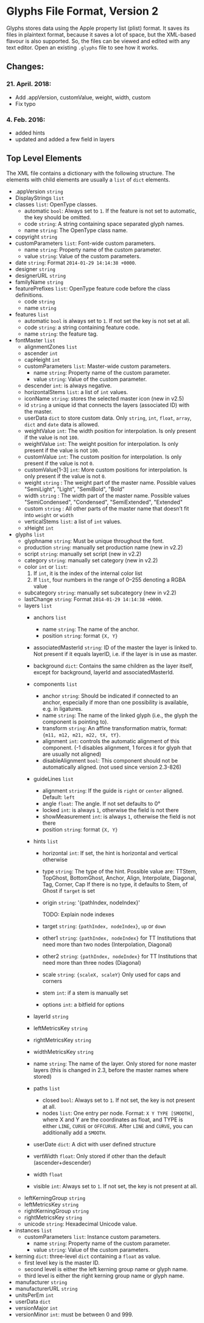 # Glyphs File Format, Version 2
Glyphs stores data using the Apple property list (plist) format. It saves its files in plaintext format, because it saves a lot of space, but the XML-based flavour is also supported. So, the files can be viewed and edited with any text editor. Open an existing `.glyphs` file to see how it works.

## Changes:
### 21. April. 2018:
- Add .appVersion, customValue, weight, width, custom
- Fix typo

### 4. Feb. 2016:
- added hints
- updated and added a few field in layers

## Top Level Elements
The XML file contains a dictionary with the following structure. The elements with child elements are usually a `list` of `dict` elements.

* .appVersion `string`
* DisplayStrings `list`
* classes `list`: OpenType classes.
    * automatic `bool`: Always set to `1`. If the feature is not set to automatic, the key should be omitted.
    * code `string`: A string containing space separated glyph names.
    * name `string`: The OpenType class name.
* copyright `string`
* customParameters `list`: Font-wide custom parameters.
    * name `string`: Property name of the custom parameter.
    * value `string`: Value of the custom parameters.
* date `string`: Format `2014-01-29 14:14:38 +0000`.
* designer `string`
* designerURL `string`
* familyName `string`
* featurePrefixes `list`: OpenType feature code before the class definitions.
    * code `string`
    * name `string`
* features `list`
    * automatic `bool` is always set to `1`. If not set the key is not set at all.
    * code `string`: a string containing feature code.
    * name `string`: the feature tag.
* fontMaster `list`
    * alignmentZones `list`
    * ascender `int`
    * capHeight `int`
    * customParameters `list`: Master-wide custom parameters.
        * name `string`: Property name of the custom parameter.
        * value `string`: Value of the custom parameter.
    * descender `int`: is always negative.
    * horizontalStems `list`: a list of `int` values.
    * iconName `string`: stores the selected master icon (new in v2.5)
    * id `string` a unique id that connects the layers (associated ID) with the master.
    * userData `dict` to store custom data. Only `string`, `int`, `float`, `array`, `dict` and `date` data is allowed.
    * weightValue `int`: The width position for interpolation. Is only present if the value is not `100`.
    * weightValue `int`: The weight position for interpolation. Is only present if the value is not `100`.
    * customValue `int`: The custom position for interpolation. Is only present if the value is not `0`.
    * customValue[1-3] `int`: More custom positions for interpolation. Is only present if the value is not `0`.
    * weight `string` : The weight part of the master name. Possible values "SemiLight", "Light", "SemiBold", "Bold"
    * width `string` : The width part of the master name. Possible values "SemiCondensed", "Condensed", "SemiExtended", "Extended"
    * custom `string` : All other parts of the master name that doesn’t fit into `weight` or `width`
    * verticalStems `list`: a list of `int` values.
    * xHeight `int`
* glyphs `list`
    * glyphname `string`: Must be unique throughout the font.
    * production `string`: manually set production name (new in v2.2)
    * script `string`: manually set script (new in v2.2)
    * category `string`: manually set category (new in v2.2)
    * color `int` or `list`: 
        1. If `int`, it is the index of the internal color list
        2. If `list`, four numbers in the range of 0–255 denoting a RGBA value
    * subcategory `string`: manually set subcategory (new in v2.2)
    * lastChange `string`: Format `2014-01-29 14:14:38 +0000`.
    * layers `list`
        * anchors `list`
            * name `string`: The name of the anchor.
            * position `string`: format `{X, Y}`
        * associatedMasterId `string`: ID of the master the layer is linked to. Not present if it equals layerID, i.e. if the layer is in use as master.
        * background `dict`: Contains the same children as the layer itself, except for background, layerId and associatedMasterId.
        * components `list`
            * anchor `string`: Should be indicated if connected to an anchor, especially if more than one possibility is available, e.g. in ligatures.
            * name `string`: The name of the linked glyph (i.e., the glyph the component is pointing to).
            * transform `string`: An affine transformation matrix, format: `{m11, m12, m21, m22, tX, tY}`.
            * alignment `int`: controls the automatic alignment of this component. (-1 disables alignment, 1 forces it for glyph that are usually not aligned)
            * disableAlignment `bool`: This component should not be automatically aligned. (not used since version 2.3-826)
            
        * guideLines `list`
            * alignment `string`: If the guide is `right` or `center` aligned. Default: `left`
            * angle `float`: The angle. If not set defaults to 0°
            * locked `int`: is always `1`, otherwise the field is not there
            * showMeasurement `int`: is always `1`, otherwise the field is not there
            * position `string`: format `{X, Y}`
        * hints `list`
            * horizontal `int`: If set, the hint is horizontal and vertical otherwise
            * type `string`: The type of the hint. Possible value are: TTStem, TopGhost, BottomGhost, Anchor, Align, Interpolate, Diagonal, Tag, Corner, Cap
                If there is no type, it defaults to Stem, of Ghost if `target` is set
            * origin `string`: '{pathIndex, nodeIndex}'
                
                TODO: Explain node indexes
            * target `string`: `{pathIndex, nodeIndex}`, `up` or `down`
            * other1 `string`: `{pathIndex, nodeIndex}` for TT Institutions that need more than two nodes (Interpolation, Diagonal)
            * other2 `string`: `{pathIndex, nodeIndex}` for TT Institutions that need more than three nodes (Diagonal)
            * scale `string`: `{scaleX, scaleY}` Only used for caps and corners
            * stem `int`: if a stem is manually set
            * options `int`: a bitfield for options
        * layerId `string`
        * leftMetricsKey `string`
        * rightMetricsKey `string`
        * widthMetricsKey `string`
        * name `string`: The name of the layer. Only stored for none master layers (this is changed in 2.3, before the master names where stored)
        * paths `list`
            * closed `bool`: Always set to `1`. If not set, the key is not present at all.
            * nodes `list`: One entry per node. Format: `X Y TYPE [SMOOTH]`, where X and Y are the coordinates as float, and TYPE is either `LINE`, `CURVE` or `OFFCURVE`. After `LINE` and `CURVE`, you can additionally add a `SMOOTH`.
        * userDate `dict`: A dict with user defined structure
        * vertWidth `float`: Only stored if other than the default (ascender+descender)
        * width `float`
        * visible `int`: Always set to `1`. If not set, the key is not present at all.
    * leftKerningGroup `string`
    * leftMetricsKey `string`
    * rightKerningGroup `string`
    * rightMetricsKey `string`
    * unicode `string`: Hexadecimal Unicode value.
* instances `list`
    * customParameters `list`: Instance custom parameters.
        * name `string`: Property name of the custom parameter.
        * value `string`: Value of the custom parameters.
* kerning `dict`: three-level `dict` containing a `float` as value.
    * first level key is the master ID.
    * second level is either the left kerning group name or glyph name.
    * third level is either the right kerning group name or glyph name.
* manufacturer `string`
* manufacturerURL `string`
* unitsPerEm `int`
* userData `dict`
* versionMajor `int`
* versionMinor `int`: must be between 0 and 999.

